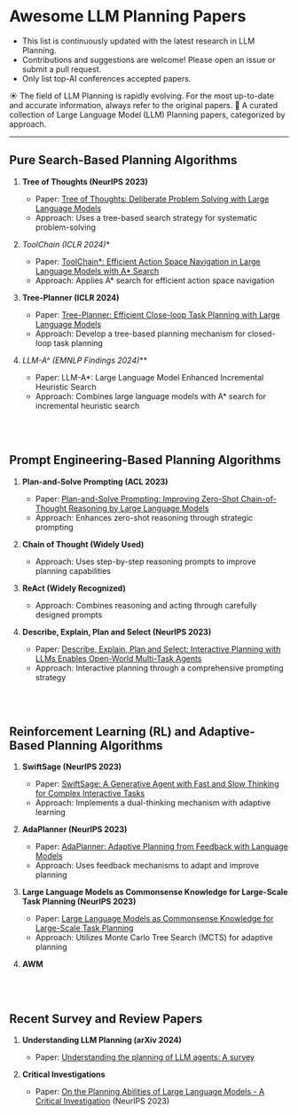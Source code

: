 # Awesome LLM Planning Papers

- This list is continuously updated with the latest research in LLM Planning.
- Contributions and suggestions are welcome! Please open an issue or submit a pull request.
- Only list top-AI conferences accepted papers. 

☀️ The field of LLM Planning is rapidly evolving. For the most up-to-date and accurate information, always refer to the original papers.
📖 A curated collection of Large Language Model (LLM) Planning papers, categorized by approach.


---


## Pure Search-Based Planning Algorithms

1. **Tree of Thoughts (NeurIPS 2023)** 
   - Paper: [Tree of Thoughts: Deliberate Problem Solving with Large Language Models](https://openreview.net/forum?id=5Xc1ecxO1h)
   - Approach: Uses a tree-based search strategy for systematic problem-solving

2. **ToolChain* (ICLR 2024)**
   - Paper: [ToolChain*: Efficient Action Space Navigation in Large Language Models with A* Search](https://openreview.net/forum?id=B6pQxqUcT8)
   - Approach: Applies A* search for efficient action space navigation

3. **Tree-Planner (ICLR 2024)**
   - Paper: [Tree-Planner: Efficient Close-loop Task Planning with Large Language Models](https://openreview.net/forum?id=Glcsog6zOe)
   - Approach: Develop a tree-based planning mechanism for closed-loop task planning

4. **LLM-A^* (EMNLP Findings 2024)***
   - Paper: LLM-A*: Large Language Model Enhanced Incremental Heuristic Search
   - Approach: Combines large language models with A* search for incremental heuristic search  


<br/>
<br/>


## Prompt Engineering-Based Planning Algorithms

1. **Plan-and-Solve Prompting (ACL 2023)**
   - Paper: [Plan-and-Solve Prompting: Improving Zero-Shot Chain-of-Thought Reasoning by Large Language Models](https://arxiv.org/pdf/2305.04091)
   - Approach: Enhances zero-shot reasoning through strategic prompting

2. **Chain of Thought (Widely Used)**
   - Approach: Uses step-by-step reasoning prompts to improve planning capabilities

3. **ReAct (Widely Recognized)**
   - Approach: Combines reasoning and acting through carefully designed prompts

4. **Describe, Explain, Plan and Select (NeurIPS 2023)**
   - Paper: [Describe, Explain, Plan and Select: Interactive Planning with LLMs Enables Open-World Multi-Task Agents](https://openreview.net/forum?id=KtvPdGb31Z)
   - Approach: Interactive planning through a comprehensive prompting strategy


<br/>
<br/>


## Reinforcement Learning (RL) and Adaptive-Based Planning Algorithms

1. **SwiftSage (NeurIPS 2023)**
   - Paper: [SwiftSage: A Generative Agent with Fast and Slow Thinking for Complex Interactive Tasks](https://openreview.net/forum?id=Rzk3GP1HN7)
   - Approach: Implements a dual-thinking mechanism with adaptive learning

2. **AdaPlanner (NeurIPS 2023)**
   - Paper: [AdaPlanner: Adaptive Planning from Feedback with Language Models](https://openreview.net/forum?id=rnKgbKmelt)
   - Approach: Uses feedback mechanisms to adapt and improve planning

3. **Large Language Models as Commonsense Knowledge for Large-Scale Task Planning (NeurIPS 2023)**
   - Paper: [Large Language Models as Commonsense Knowledge for Large-Scale Task Planning](https://arxiv.org/pdf/2305.14078.pdf)
   - Approach: Utilizes Monte Carlo Tree Search (MCTS) for adaptive planning

4. **AWM**

<br/>
<br/>


## Recent Survey and Review Papers

1. **Understanding LLM Planning (arXiv 2024)**
   - Paper: [Understanding the planning of LLM agents: A survey](https://arxiv.org/pdf/2402.02716)

2. **Critical Investigations**
   - Paper: [On the Planning Abilities of Large Language Models - A Critical Investigation](https://openreview.net/forum?id=X6dEqXIsEW) (NeurIPS 2023)
